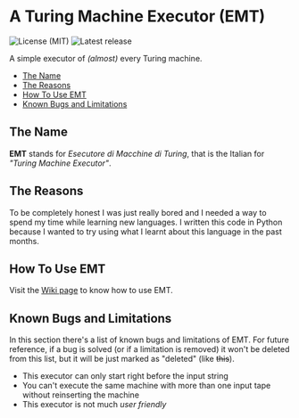 # A Turing Machine Executor (EMT)<!-- omit in toc -->

![License (MIT)](https://img.shields.io/github/license/espositoandrea/Turing-Machine-Executor.svg?style=for-the-badge)
![Latest release](https://img.shields.io/github/release-pre/espositoandrea/Turing-Machine-Executor.svg?colorB=green&style=for-the-badge)

A simple executor of _(almost)_ every Turing machine.

- [The Name](#the-name)
- [The Reasons](#the-reasons)
- [How To Use EMT](#how-to-use-emt)
- [Known Bugs and Limitations](#known-bugs-and-limitations)

## The Name

**EMT** stands for _Esecutore di Macchine di Turing_, that is the Italian for _"Turing Machine Executor"_.

## The Reasons

To be completely honest I was just really bored and I needed a way to spend my time while learning new languages. I written this code in Python because I wanted to try using what I learnt about this language in the past months.

## How To Use EMT

Visit the [Wiki page](https://github.com/espositoandrea/Turing-Machine-Executor/wiki/How-To-Use-EMT) to know how to use EMT.

## Known Bugs and Limitations

In this section there's a list of known bugs and limitations of EMT. For future reference, if a bug is solved (or if a limitation is removed) it won't be deleted from this list, but it will be just marked as "deleted" (like ~~this~~).

- This executor can only start right before the input string
- You can't execute the same machine with more than one input tape without reinserting the machine
- This executor is not much _user friendly_
